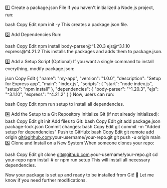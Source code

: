 1️⃣ Create a package.json File
If you haven't initialized a Node.js project, run:

bash
Copy
Edit
npm init -y
This creates a package.json file.

2️⃣ Add Dependencies
Run:

bash
Copy
Edit
npm install body-parser@^1.20.3 ejs@^3.1.10 express@^4.21.2
This installs the packages and adds them to package.json.

3️⃣ Add a Setup Script (Optional)
If you want a single command to install everything, modify package.json:

json
Copy
Edit
{
  "name": "my-app",
  "version": "1.0.0",
  "description": "Setup for Express app",
  "main": "index.js",
  "scripts": {
    "start": "node index.js",
    "setup": "npm install"
  },
  "dependencies": {
    "body-parser": "^1.20.3",
    "ejs": "^3.1.10",
    "express": "^4.21.2"
  }
}
Now, users can run:

bash
Copy
Edit
npm run setup
to install all dependencies.

4️⃣ Add the Setup to a Git Repository
Initialize Git (if not already initialized):
bash
Copy
Edit
git init
Add files to Git:
bash
Copy
Edit
git add package.json package-lock.json
Commit changes:
bash
Copy
Edit
git commit -m "Added setup for dependencies"
Push to GitHub:
bash
Copy
Edit
git remote add origin git@github.com:your-username/your-repo.git
git push -u origin main
5️⃣ Clone and Install on a New System
When someone clones your repo:

bash
Copy
Edit
git clone git@github.com:your-username/your-repo.git
cd your-repo
npm install  # or npm run setup
This will install all necessary dependencies.

Now your package is set up and ready to be installed from Git! 🚀 Let me know if you need further modifications.
